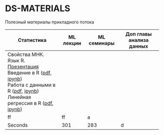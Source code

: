 # DS-MATERIALS
Полезный материалы прикладного потока

| Статистика | ML лекции  | ML семинары | Доп главы анализа данных  |
| ------------- | ------------- | ------------- | ------------- |
| Свойства МНК. Язык R.  <br> [Презентация](https://github.com/topogar/DS-MATERIALS/blob/master/%D0%9C%D0%B0%D1%82%D0%B5%D1%80%D0%B8%D0%B0%D0%BB%D1%8B%20%D0%B7%D0%B0%D0%BD%D1%8F%D1%82%D0%B8%D0%B9/%D0%A1%D1%82%D0%B0%D1%82%D0%B8%D1%81%D1%82%D0%B8%D0%BA%D0%B0/%D0%97%D0%B0%D0%BD%D1%8F%D1%82%D0%B8%D0%B5%201/%D0%9F%D1%80%D0%B5%D0%B7%D0%B5%D0%BD%D1%82%D0%B0%D1%86%D0%B8%D1%8F.pdf)  <br> Введение в R ([pdf](https://github.com/topogar/DS-MATERIALS/blob/master/%D0%9C%D0%B0%D1%82%D0%B5%D1%80%D0%B8%D0%B0%D0%BB%D1%8B%20%D0%B7%D0%B0%D0%BD%D1%8F%D1%82%D0%B8%D0%B9/%D0%A1%D1%82%D0%B0%D1%82%D0%B8%D1%81%D1%82%D0%B8%D0%BA%D0%B0/%D0%97%D0%B0%D0%BD%D1%8F%D1%82%D0%B8%D0%B5%201/1.%20%D0%92%D0%B2%D0%B5%D0%B4%D0%B5%D0%BD%D0%B8%D0%B5%20%D0%B2%20R.pdf), [ipynb](https://github.com/topogar/DS-MATERIALS/blob/master/%D0%9C%D0%B0%D1%82%D0%B5%D1%80%D0%B8%D0%B0%D0%BB%D1%8B%20%D0%B7%D0%B0%D0%BD%D1%8F%D1%82%D0%B8%D0%B9/%D0%A1%D1%82%D0%B0%D1%82%D0%B8%D1%81%D1%82%D0%B8%D0%BA%D0%B0/%D0%97%D0%B0%D0%BD%D1%8F%D1%82%D0%B8%D0%B5%201/1.%20%D0%92%D0%B2%D0%B5%D0%B4%D0%B5%D0%BD%D0%B8%D0%B5%20%D0%B2%20R.ipynb)) <br> Работа с данными в R ([pdf](https://github.com/topogar/DS-MATERIALS/blob/master/%D0%9C%D0%B0%D1%82%D0%B5%D1%80%D0%B8%D0%B0%D0%BB%D1%8B%20%D0%B7%D0%B0%D0%BD%D1%8F%D1%82%D0%B8%D0%B9/%D0%A1%D1%82%D0%B0%D1%82%D0%B8%D1%81%D1%82%D0%B8%D0%BA%D0%B0/%D0%97%D0%B0%D0%BD%D1%8F%D1%82%D0%B8%D0%B5%201/2.%20%D0%A0%D0%B0%D0%B1%D0%BE%D1%82%D0%B0%20%D1%81%20%D0%B4%D0%B0%D0%BD%D0%BD%D1%8B%D0%BC%D0%B8%20%D0%B2%20R.pdf), [ipynb](https://github.com/topogar/DS-MATERIALS/blob/master/%D0%9C%D0%B0%D1%82%D0%B5%D1%80%D0%B8%D0%B0%D0%BB%D1%8B%20%D0%B7%D0%B0%D0%BD%D1%8F%D1%82%D0%B8%D0%B9/%D0%A1%D1%82%D0%B0%D1%82%D0%B8%D1%81%D1%82%D0%B8%D0%BA%D0%B0/%D0%97%D0%B0%D0%BD%D1%8F%D1%82%D0%B8%D0%B5%201/2.%20%D0%A0%D0%B0%D0%B1%D0%BE%D1%82%D0%B0%20%D1%81%20%D0%B4%D0%B0%D0%BD%D0%BD%D1%8B%D0%BC%D0%B8%20%D0%B2%20R.ipynb)) <br> Линейная регрессия в R ([pdf](https://github.com/topogar/DS-MATERIALS/blob/master/%D0%9C%D0%B0%D1%82%D0%B5%D1%80%D0%B8%D0%B0%D0%BB%D1%8B%20%D0%B7%D0%B0%D0%BD%D1%8F%D1%82%D0%B8%D0%B9/%D0%A1%D1%82%D0%B0%D1%82%D0%B8%D1%81%D1%82%D0%B8%D0%BA%D0%B0/%D0%97%D0%B0%D0%BD%D1%8F%D1%82%D0%B8%D0%B5%201/3.%20%D0%9B%D0%B8%D0%BD%D0%B5%D0%B9%D0%BD%D0%B0%D1%8F%20%D1%80%D0%B5%D0%B3%D1%80%D0%B5%D1%81%D1%81%D0%B8%D1%8F%20%D0%B2%20R.pdf), [ipynb](https://github.com/topogar/DS-MATERIALS/blob/master/%D0%9C%D0%B0%D1%82%D0%B5%D1%80%D0%B8%D0%B0%D0%BB%D1%8B%20%D0%B7%D0%B0%D0%BD%D1%8F%D1%82%D0%B8%D0%B9/%D0%A1%D1%82%D0%B0%D1%82%D0%B8%D1%81%D1%82%D0%B8%D0%BA%D0%B0/%D0%97%D0%B0%D0%BD%D1%8F%D1%82%D0%B8%D0%B5%201/3.%20%D0%9B%D0%B8%D0%BD%D0%B5%D0%B9%D0%BD%D0%B0%D1%8F%20%D1%80%D0%B5%D0%B3%D1%80%D0%B5%D1%81%D1%81%D0%B8%D1%8F%20%D0%B2%20R.ipynb))
| ff | ff | а |
| Seconds | 301 | 283 | d |
